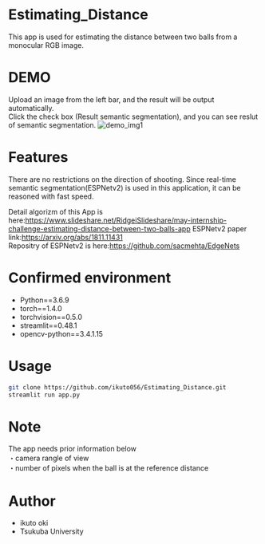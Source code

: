 # Estimating_Distance
This app is used for estimating the distance between two balls from a monocular RGB image. 

# DEMO
Upload an image from the left bar, and the result will be output automatically.  
Click the check box (Result semantic segmentation), and you can see reslut of semantic segmentation.
![demo_img1](https://user-images.githubusercontent.com/64745286/119369441-24784700-bcef-11eb-982e-e8d61d497b01.png)


# Features
There are no restrictions on the direction of shooting.
Since real-time semantic segmentation(ESPNetv2) is used in this application, it can be reasoned with fast speed.  

Detail algorizm of this App is here:https://www.slideshare.net/RidgeiSlideshare/may-internship-challenge-estimating-distance-between-two-balls-app
ESPNetv2 paper link:https://arxiv.org/abs/1811.11431  
Repositry of ESPNetv2 is here:https://github.com/sacmehta/EdgeNets


# Confirmed environment
* Python==3.6.9
* torch==1.4.0
* torchvision==0.5.0  
* streamlit==0.48.1
* opencv-python==3.4.1.15 


# Usage
```bash
git clone https://github.com/ikuto056/Estimating_Distance.git
streamlit run app.py
```

# Note
The app needs prior information below  
・camera rangle of view  
・number of pixels when the ball is at the reference distance  


# Author
* ikuto oki
* Tsukuba University
